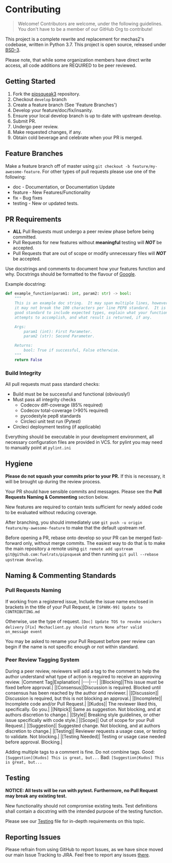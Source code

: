 # Contributing

>Welcome!  Contributors are welcome, under the following guidelines.  You don't have to be a member of our GitHub Org to contribute!

This project is a complete rewrite and replacement for mechas2's codebase, written in Python 3.7.  This project is open source, released under [BSD-3](LICENSE).

Please note, that while some organization members have direct write access, all code additions are REQUIRED to be peer reviewed.

## Getting Started

1. Fork the [pipsqueak3](https://github.com/fuelrats/pipsqueak3) repository.
2. Checkout `develop` branch
3. Create a feature branch (See 'Feature Branches')
4. Develop your feature/doc/fix/insanity.
5. Ensure your local develop branch is up to date with upstream develop.
6. Submit PR.
7. Undergo peer review.
8. Make requested changes, if any.
9. Obtain cold beverage and celebrate when your PR is merged.

## Feature Branches

Make a feature branch off of master using `git checkout -b feature/my-awesome-feature`.
For other types of pull requests please use one of the following:

* doc - Documentation, or Documentation Update
* feature - New Features/Functionality
* fix - Bug fixes
* testing - New or updated tests.

## PR Requirements
* **ALL** Pull Requests must undergo a peer review phase before being committed.
* Pull Requests for new features without **meaningful** testing will _**NOT**_ be accepted.
* Pull Requests that are out of scope or modify unnecessary files will _**NOT**_ be accepted.

Use docstrings and comments to document how your features function and why. Docstrings should be formatted to the flavour of [Google](https://google.github.io/styleguide/pyguide.html?showone=Comments#Comments).

Example docstring:
```python
def example_function(param1: int, param2: str) -> bool:
    """
    This is an example doc string.  It may span multiple lines, however
    it may not break the 100 characters per line PEP8 standard.  It is a
    good standard to include expected types, explain what your function
    attempts to accomplish, and what result is returned, if any.

    Args:
        param1 (int): First Parameter.
        param2 (str): Second Parameter.

    Returns:
        bool: True if successful, False otherwise.
    """
    return False
```

### Build Integrity

All pull requests must pass standard checks:
* Build must be be successful and functional (obviously!)
* Must pass all integrity checks
    * Codecov diff-coverage (85% required)
    * Codecov total-coverage (>90% required)
    * pycodestyle pep8 standards
    * Circleci unit test run (Pytest)
* Circleci deployment testing (if applicable)

Everything should be executable in your development environment, all necessary configuration files are provided
in VCS. for pylint you may need to manually point at `pylint.ini`
## Hygiene

**Please do not squash your commits prior to your PR.**  If this is necessary, it will be brought up during the review process.

Your PR should have sensible commits and messages.  Please see the **Pull Requests Naming & Commenting** section below.

New features are required to contain tests sufficient for newly added code to be evaluated without reducing coverage.

After branching, you should immediately use `git push -u origin feature/my-awesome-feature` to make that the default upstream ref.

Before opening a PR, rebase onto develop so your PR can be merged fast-forward only, without merge commits.
The easiest way to do that is to make the main repository a remote using `git remote add upstream git@github.com:fuelrats/pipsqueak` and then running `git pull --rebase upstream develop`.

## Naming & Commenting Standards
### Pull Requests Naming
If working from a registered issue, Include the issue name enclosed in brackets in the title of your Pull Request, ie `[SPARK-99] Update to CONTRIBUTING.md`

Otherwise, use the type of request.
``[Doc] Update TOS to revoke snickers delivery``
``[Fix] Mechaclient.py should return None after valid on_message event``

You may be asked to rename your Pull Request before peer review can begin if the name is not specific enough or not within standard.

### Peer Review Tagging System
During a peer review, reviewers will add a tag to the comment to help the author understand what type of action is required to receive an approving review.
|Comment Tag|Explanation|
|---|---|
|[Blocking]|This issue must be fixed before approval.|
|[Consensus]|Discussion is required.  Blocked until consensus has been reached by the author and reviewer.|
|[Discussion]| Discussion is required, but this is not blocking an approval.|
|[Incomplete]| Incomplete code and/or Pull Request.|
|[Kudos]| The reviewer liked this, specifically. Go you.|
|[Nitpick]| Same as suggestion.  Not blocking, and at authors discretion to change.|
|[Style]| Breaking style guidelines, or other issue specifically with code style.|
|[Scope]| Out of scope for your Pull Request.|
|[Suggestion]| Suggested change.  Not blocking, and at authors discretion to change.|
|[Testing]| Reviewer requests a usage case, or testing to validate. Not blocking.|
|[Testing Needed]| Testing or usage case needed before approval. Blocking.|

Adding multiple tags to a comment is fine.  Do not combine tags.
Good: ``[Suggestion][Kudos] This is great, but...``
Bad:  ``[Suggestion|Kudos] This is great, but...``

## Testing

**NOTICE: All tests will be run with pytest. Furthermore, no Pull Request may break any existing test.**

New functionality should not compromise existing tests. Test definitions shall contain a docstring with the intended purpose of the testing function.

Please see our [Testing](./TESTING.md) file for in-depth requirements on this topic.

## Reporting Issues

Please refrain from using GitHub to report Issues, as we have since moved our main Issue Tracking to JIRA. Feel free to report any issues [there](http://t.fuelr.at/help).